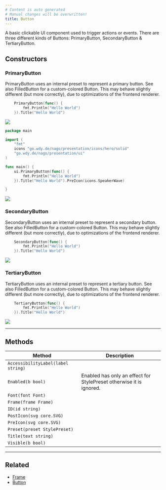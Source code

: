 ```yaml
---
# Content is auto generated
# Manual changes will be overwritten!
title: Button
---
```

A basic clickable UI component used to trigger actions or events. There are three different kinds of Buttons:
PrimaryButton, SecondaryButton & TertiaryButton.

## Constructors
### PrimaryButton
PrimaryButton uses an internal preset to represent a primary button. See also FilledButton for a custom-colored
Button. This may behave slightly different (but more correctly), due to optimizations of the frontend renderer.
```go
	PrimaryButton(func() {
		fmt.Println("Hello World")
	}).Title("Hello World")
```

![](/images/components/basic/buttons/primary-button.png)
```go
package main

import (
	"fmt"
	icons "go.wdy.de/nago/presentation/icons/hero/solid"
	"go.wdy.de/nago/presentation/ui"
)

func main() {
	ui.PrimaryButton(func() {
		fmt.Println("Hello World")
	}).Title("Hello World").PreIcon(icons.SpeakerWave)

}

```

![](/images/components/basic/buttons/primary-button-with-pre-icon.png)

### SecondaryButton
SecondaryButton uses an internal preset to represent a secondary button. See also FilledButton for a custom-colored
Button. This may behave slightly different (but more correctly), due to optimizations of the frontend renderer.
```go
	SecondaryButton(func() {
		fmt.Println("Hello World")
	}).Title("Hello World")
```

![](/images/components/basic/buttons/secondary-button.png)

### TertiaryButton
TertiaryButton uses an internal preset to represent a tertiary button. See also FilledButton for a custom-colored
Button. This may behave slightly different (but more correctly), due to optimizations of the frontend renderer.
```go
	TertiaryButton(func() {
		fmt.Println("Hello World")
	}).Title("Hello World")
```

![](/images/components/basic/buttons/tertiary-button.png)

---
## Methods
| Method | Description |
|--------| ------------|
| `AccessibilityLabel(label string)` |  |
| `Enabled(b bool)` | Enabled has only an effect for StylePreset otherwise it is ignored. |
| `Font(font Font)` |  |
| `Frame(frame Frame)` |  |
| `ID(id string)` |  |
| `PostIcon(svg core.SVG)` |  |
| `PreIcon(svg core.SVG)` |  |
| `Preset(preset StylePreset)` |  |
| `Title(text string)` |  |
| `Visible(b bool)` |  |
---
## Related

- [Frame](../../layout/frame/)
- [Button](../../basic/button/)
